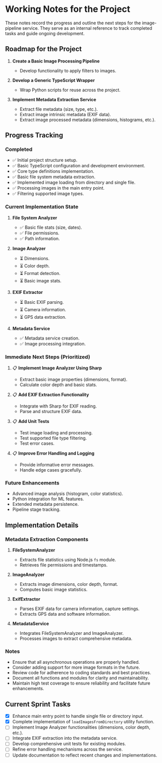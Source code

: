 # Working Notes for the Project

These notes record the progress and outline the next steps for the image-pipeline service. They serve as an internal reference to track completed tasks and guide ongoing development.

## Roadmap for the Project

1. **Create a Basic Image Processing Pipeline**
   - Develop functionality to apply filters to images.

2. **Develop a Generic TypeScript Wrapper**
   - Wrap Python scripts for reuse across the project.

3. **Implement Metadata Extraction Service**
   - Extract file metadata (size, type, etc.).
   - Extract image intrinsic metadata (EXIF data).
   - Extract image processed metadata (dimensions, histograms, etc.).

## Progress Tracking

### Completed

- ✅ Initial project structure setup.
- ✅ Basic TypeScript configuration and development environment.
- ✅ Core type definitions implementation.
- ✅ Basic file system metadata extraction.
- ✅ Implemented image loading from directory and single file.
- ✅ Processing images in the main entry point.
- ✅ Filtering supported image types.

### Current Implementation State

1. **File System Analyzer**
   - ✅ Basic file stats (size, dates).
   - ✅ File permissions.
   - ✅ Path information.

2. **Image Analyzer**
   - ⏳ Dimensions.
   - ⏳ Color depth.
   - ⏳ Format detection.
   - ⏳ Basic image stats.

3. **EXIF Extractor**
   - ⏳ Basic EXIF parsing.
   - ⏳ Camera information.
   - ⏳ GPS data extraction.

4. **Metadata Service**
   - ✅ Metadata service creation.
   - ✅ Image processing integration.

### Immediate Next Steps (Prioritized)

1. 📋 **Implement Image Analyzer Using Sharp**
   - Extract basic image properties (dimensions, format).
   - Calculate color depth and basic stats.

2. 📋 **Add EXIF Extraction Functionality**
   - Integrate with Sharp for EXIF reading.
   - Parse and structure EXIF data.

3. 📋 **Add Unit Tests**
   - Test image loading and processing.
   - Test supported file type filtering.
   - Test error cases.

4. 📋 **Improve Error Handling and Logging**
   - Provide informative error messages.
   - Handle edge cases gracefully.

### Future Enhancements

- Advanced image analysis (histogram, color statistics).
- Python integration for ML features.
- Extended metadata persistence.
- Pipeline stage tracking.

## Implementation Details

### Metadata Extraction Components

1. **FileSystemAnalyzer**
   - Extracts file statistics using Node.js `fs` module.
   - Retrieves file permissions and timestamps.

2. **ImageAnalyzer**
   - Extracts image dimensions, color depth, format.
   - Computes basic image statistics.

3. **ExifExtractor**
   - Parses EXIF data for camera information, capture settings.
   - Extracts GPS data and software information.

4. **MetadataService**
   - Integrates FileSystemAnalyzer and ImageAnalyzer.
   - Processes images to extract comprehensive metadata.

### Notes

- Ensure that all asynchronous operations are properly handled.
- Consider adding support for more image formats in the future.
- Review code for adherence to coding standards and best practices.
- Document all functions and modules for clarity and maintainability.
- Maintain high test coverage to ensure reliability and facilitate future enhancements.

## Current Sprint Tasks

- [x] Enhance main entry point to handle single file or directory input.
- [x] Complete implementation of `loadImagesFromDirectory` utility function.
- [ ] Implement Image Analyzer functionalities (dimensions, color depth, etc.).
- [ ] Integrate EXIF extraction into the metadata service.
- [ ] Develop comprehensive unit tests for existing modules.
- [ ] Refine error handling mechanisms across the service.
- [ ] Update documentation to reflect recent changes and implementations.
